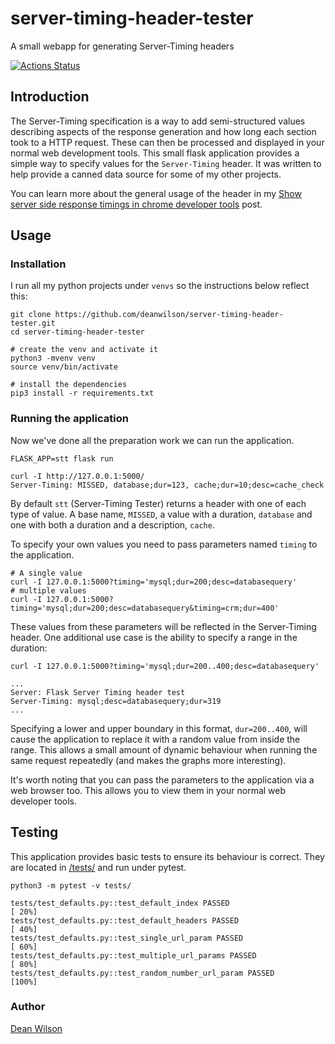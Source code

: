 # server-timing-header-tester
A small webapp for generating Server-Timing headers

[![Actions Status](https://github.com/deanwilson/server-timing-header-tester/workflows/Python%20package/badge.svg)](https://github.com/deanwilson/server-timing-header-tester/actions)

## Introduction

The Server-Timing specification is a way to add semi-structured values
describing aspects of the response generation and how long each section
took to a HTTP request. These can then be processed and displayed in
your normal web development tools. This small flask application provides
a simple way to specify values for the `Server-Timing` header. It was written to
help provide a canned data source for some of my other projects.

You can learn more about the general usage of the header in my
[Show server side response timings in chrome developer tools](https://www.unixdaemon.net/tools/show-server-side-response-timings-in-chrome-developer-tools/) post.

## Usage

### Installation

I run all my python projects under `venvs` so the instructions below reflect
this:

    git clone https://github.com/deanwilson/server-timing-header-tester.git
    cd server-timing-header-tester

    # create the venv and activate it
    python3 -mvenv venv
    source venv/bin/activate

    # install the dependencies
    pip3 install -r requirements.txt

### Running the application

Now we've done all the preparation work we can run the application.

    FLASK_APP=stt flask run

    curl -I http://127.0.0.1:5000/
    Server-Timing: MISSED, database;dur=123, cache;dur=10;desc=cache_check

By default `stt` (Server-Timing Tester) returns a header with one of each type
of value. A base name, `MISSED`, a value with a duration, `database` and one
with both a duration and a description, `cache`.

To specify your own values you need to pass parameters named `timing` to
the application.

    # A single value
    curl -I 127.0.0.1:5000?timing='mysql;dur=200;desc=databasequery'
    # multiple values
    curl -I 127.0.0.1:5000?timing='mysql;dur=200;desc=databasequery&timing=crm;dur=400'

These values from these parameters will be reflected in the Server-Timing
header. One additional use case is the ability to specify a range in the
duration:

    curl -I 127.0.0.1:5000?timing='mysql;dur=200..400;desc=databasequery'

    ...
    Server: Flask Server Timing header test
    Server-Timing: mysql;desc=databasequery;dur=319
    ...

Specifying a lower and upper boundary in this format, `dur=200..400`, will cause
the application to replace it with a random value from inside the range. This
allows a small amount of dynamic behaviour when running the same request
repeatedly (and makes the graphs more interesting).

It's worth noting that you can pass the parameters to the application via a
web browser too. This allows you to view them in your normal web developer
tools.


## Testing

This application provides basic tests to ensure its behaviour is correct. They
are located in [/tests/](/tests/) and run under pytest.

    python3 -m pytest -v tests/

    tests/test_defaults.py::test_default_index PASSED                                     [ 20%]
    tests/test_defaults.py::test_default_headers PASSED                                   [ 40%]
    tests/test_defaults.py::test_single_url_param PASSED                                  [ 60%]
    tests/test_defaults.py::test_multiple_url_params PASSED                               [ 80%]
    tests/test_defaults.py::test_random_number_url_param PASSED                           [100%]


### Author

  [Dean Wilson](https://www.unixdaemon.net)
